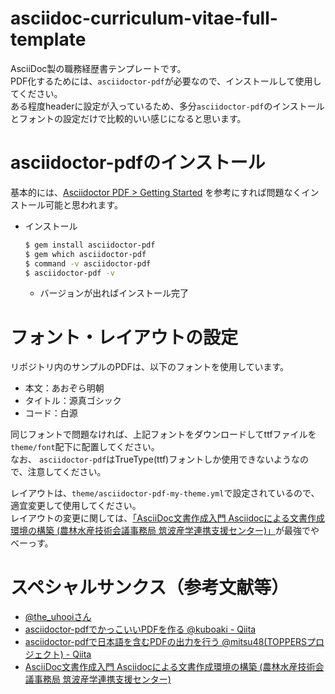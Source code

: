 # asciidoc-curriculum-vitae-full-template
AsciiDoc製の職務経歴書テンプレートです。  
PDF化するためには、`asciidoctor-pdf`が必要なので、インストールして使用してください。  
ある程度headerに設定が入っているため、多分`asciidoctor-pdf`のインストールとフォントの設定だけで比較的いい感じになると思います。  

# asciidoctor-pdfのインストール
基本的には、[Asciidoctor PDF > Getting Started](https://asciidoctor.org/docs/asciidoctor-pdf/#getting-started) を参考にすれば問題なくインストール可能と思われます。  

- インストール
    ```bash
    $ gem install asciidoctor-pdf
    $ gem which asciidoctor-pdf
    $ command -v asciidoctor-pdf
    $ asciidoctor-pdf -v
    ```
    - バージョンが出ればインストール完了

# フォント・レイアウトの設定
リポジトリ内のサンプルのPDFは、以下のフォントを使用しています。

- 本文：あおぞら明朝
- タイトル：源真ゴシック
- コード：白源

同じフォントで問題なければ、上記フォントをダウンロードしてttfファイルを`theme/font`配下に配置してください。  
なお、 `asciidoctor-pdf`はTrueType(ttf)フォントしか使用できないようなので、注意してください。    

レイアウトは、`theme/asciidoctor-pdf-my-theme.yml`で設定されているので、適宜変更して使用してください。  
レイアウトの変更に関しては、[「AsciiDoc文書作成入門 Asciidocによる文書作成環境の構築 (農林水産技術会議事務局 筑波産学連携支援センター)」](https://itcweb.cc.affrc.go.jp/affrit/_media/documents/guide/asciidoc/asciidoc-start.pdf)が最強でやべーっす。

# スペシャルサンクス（参考文献等）
- [@the_uhooiさん](https://twitter.com/the_uhooi)
- [asciidoctor-pdfでかっこいいPDFを作る @kuboaki - Qiita](https://qiita.com/kuboaki/items/67774c5ebd41467b83e2)
- [asciidoctor-pdfで日本語を含むPDFの出力を行う @mitsu48(TOPPERSプロジェクト) - Qiita](https://qiita.com/mitsu48/items/34875bbc8ba00760fe27)
- [AsciiDoc文書作成入門 Asciidocによる文書作成環境の構築 (農林水産技術会議事務局 筑波産学連携支援センター)](https://itcweb.cc.affrc.go.jp/affrit/_media/documents/guide/asciidoc/asciidoc-start.pdf)
